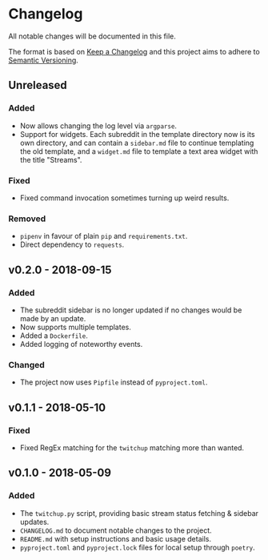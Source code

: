# Changelog
All notable changes will be documented in this file.

The format is based on [Keep a Changelog](http://keepachangelog.com/en/1.0.0/)
and this project aims to adhere to [Semantic Versioning](http://semver.org/spec/v2.0.0.html).


## Unreleased
### Added
- Now allows changing the log level via `argparse`.
- Support for widgets. Each subreddit in the template directory now is its own
  directory, and can contain a `sidebar.md` file to continue templating the old
  template, and a `widget.md` file to template a text area widget with the title
  "Streams".

### Fixed
- Fixed command invocation sometimes turning up weird results.

### Removed
- `pipenv` in favour of plain `pip` and `requirements.txt`.
- Direct dependency to `requests`.


## v0.2.0 - 2018-09-15
### Added
- The subreddit sidebar is no longer updated if no changes would be made by an update.
- Now supports multiple templates.
- Added a `Dockerfile`.
- Added logging of noteworthy events.

### Changed
- The project now uses `Pipfile` instead of `pyproject.toml`.


## v0.1.1 - 2018-05-10
### Fixed
- Fixed RegEx matching for the `twitchup` matching more than wanted.


## v0.1.0 - 2018-05-09
### Added
- The `twitchup.py` script, providing basic stream status fetching & sidebar updates.
- `CHANGELOG.md` to document notable changes to the project.
- `README.md` with setup instructions and basic usage details.
- `pyproject.toml` and `pyproject.lock` files for local setup through `poetry`.

<!-- vim: set textwidth=80 sw=2 ts=2: -->
